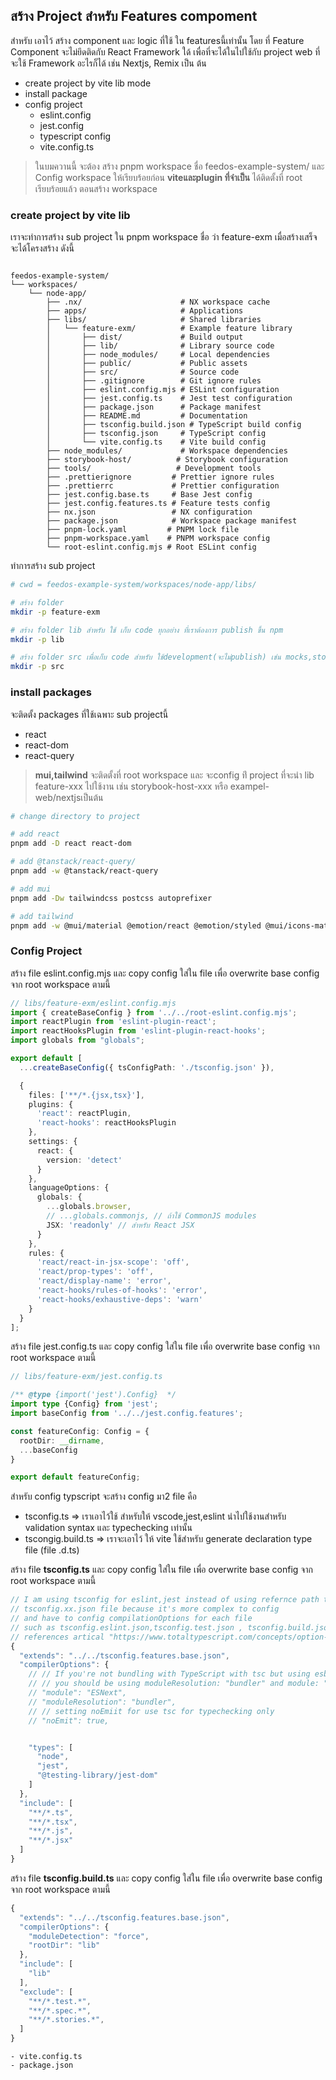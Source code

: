 ## สร้าง Project สำหรับ Features compoment
สำหรับ เอาไว้ สร้าง component และ logic ที่ใช้ ใน featuresนี้เท่านั้น โดย ที่ Feature Component จะไม่ยึดติดกับ React Framework ใด้ เพื่อที่จะได้ในไปใช้กับ project web ที่จะใช้ Framework อะไรก็ได้ เช่น Nextjs, Remix เป็น ต้น

- create project by vite lib mode
- install package
- config project
    - eslint.config
    - jest.config
    - typescript config
    - vite.config.ts
> ในบมควานนี้ จะต้อง สร้าง pnpm workspace ชื่อ feedos-example-system/ และ Config workspace ให้เรียบร้อยก่อน **viteและplugin ที่จำเป็น** ได้ติดตั้งที่ root เรียบร้อยแล้ว ตอนสร้าง workspace

### create project by vite lib 
เราจะทำการสร้าง sub project ใน pnpm workspace ชื่อ ว่า feature-exm เมื่อสร้างเสร็จ จะได้โครงสร้าง ดังนี้
```

feedos-example-system/
└── workspaces/
    └── node-app/
        ├── .nx/                      # NX workspace cache
        ├── apps/                     # Applications
        ├── libs/                     # Shared libraries
        │   └── feature-exm/          # Example feature library
        │       ├── dist/             # Build output
        │       ├── lib/              # Library source code
        │       ├── node_modules/     # Local dependencies
        │       ├── public/           # Public assets
        │       ├── src/              # Source code
        │       ├── .gitignore        # Git ignore rules
        │       ├── eslint.config.mjs # ESLint configuration
        │       ├── jest.config.ts    # Jest test configuration
        │       ├── package.json      # Package manifest
        │       ├── README.md         # Documentation
        │       ├── tsconfig.build.json # TypeScript build config
        │       ├── tsconfig.json     # TypeScript config
        │       └── vite.config.ts    # Vite build config
        ├── node_modules/             # Workspace dependencies
        ├── storybook-host/          # Storybook configuration
        ├── tools/                   # Development tools
        ├── .prettierignore         # Prettier ignore rules
        ├── .prettierrc             # Prettier configuration
        ├── jest.config.base.ts     # Base Jest config
        ├── jest.config.features.ts # Feature tests config
        ├── nx.json                 # NX configuration
        ├── package.json            # Workspace package manifest
        ├── pnpm-lock.yaml         # PNPM lock file
        ├── pnpm-workspace.yaml    # PNPM workspace config
        └── root-eslint.config.mjs # Root ESLint config
```
ทำการสร้าง sub project
``` bash
# cwd = feedos-example-system/workspaces/node-app/libs/

# สร้าง folder
mkdir -p feature-exm

# สร้าง folder lib สำหรับ ใช้ เก็บ code ทุกอย่าง ที่เราต้องการ publish ขึ้น npm
mkdir -p lib

# สร้าง folder src เพื่อเก็บ code สำหรับ ใช้development(จะไม่publish) เช่น mocks,stories file
mkdir -p src
```


### install packages
จะติดตั้ง packages ที่ใช้เฉพาะ sub projectนี้ 
- react
- react-dom
- react-query

> **mui,tailwind** จะติดตั้งที่ root workspace และ จะconfig ท่ี project ที่จะนำ lib feature-xxx ไปใช้งาน เช่น storybook-host-xxx หรือ exampel-web/nextjsเป็นต้น


```bash
# change directory to project

# add react
pnpm add -D react react-dom

# add @tanstack/react-query/
pnpm add -w @tanstack/react-query

# add mui
pnpm add -Dw tailwindcss postcss autoprefixer 

# add tailwind
pnpm add -w @mui/material @emotion/react @emotion/styled @mui/icons-material @mui/x-data-grid
```

### Config Project

สร้าง file eslint.config.mjs และ copy config ใส่ใน file เพื่อ overwrite base config จาก root workspace ตามนี้

``` typescript
// libs/feature-exm/eslint.config.mjs
import { createBaseConfig } from '../../root-eslint.config.mjs';
import reactPlugin from 'eslint-plugin-react';
import reactHooksPlugin from 'eslint-plugin-react-hooks';
import globals from "globals";

export default [
  ...createBaseConfig({ tsConfigPath: './tsconfig.json' }),

  {
    files: ['**/*.{jsx,tsx}'],
    plugins: {
      'react': reactPlugin,
      'react-hooks': reactHooksPlugin
    },
    settings: {
      react: {
        version: 'detect'
      }
    },
    languageOptions: {
      globals: {
        ...globals.browser,
        // ...globals.commonjs, // ถ้าใช้ CommonJS modules
        JSX: 'readonly' // สำหรับ React JSX
      }
    },
    rules: {
      'react/react-in-jsx-scope': 'off',
      'react/prop-types': 'off',
      'react/display-name': 'error',
      'react-hooks/rules-of-hooks': 'error',
      'react-hooks/exhaustive-deps': 'warn'
    }
  }
];

```

สร้าง file jest.config.ts และ copy config ใส่ใน file เพื่อ overwrite base config จาก root workspace ตามนี้

``` typescript
// libs/feature-exm/jest.config.ts

/** @type {import('jest').Config}  */
import type {Config} from 'jest';
import baseConfig from '../../jest.config.features';

const featureConfig: Config = {
  rootDir: __dirname,
  ...baseConfig
}

export default featureConfig;
```

สำหรับ config typscript จะสร้าง config มา2 file คือ 
- tsconfig.ts => เราเอาไว้ใช้ สำหรับให้ vscode,jest,eslint นำไปใช้งานสำหรับ validation syntax และ typechecking เท่านั้น
- tscongig.build.ts => เราจะเอาไว้ ให้ vite ใช้สำหรับ generate declaration type file (file .d.ts)

สร้าง file **tsconfig.ts** และ copy config ใส่ใน file เพื่อ overwrite base config จาก root workspace ตามนี้

``` typescript
// I am using tsconfig for eslint,jest instead of using refernce path to 
// tsconfig.xx.json file because it's more complex to config 
// and have to config compilationOptions for each file 
// such as tsconfig.eslint.json,tsconfig.test.json , tsconfig.build.json and tsconfig.json for vscode
// references artical "https://www.totaltypescript.com/concepts/option-module-must-be-set-to-nodenext-when-option-moduleresolution-is-set-to-nodenext"
{
  "extends": "../../tsconfig.features.base.json",
  "compilerOptions": {
    // // If you're not bundling with TypeScript with tsc but using esbuild,swc,vite instead.
    // // you should be using moduleResolution: "bundler" and module: "ESNext":
    // "module": "ESNext",
    // "moduleResolution": "bundler",
    // // setting noEmiit for use tsc for typechecking only
    // "noEmit": true,


    "types": [
      "node",
      "jest",
      "@testing-library/jest-dom"
    ]
  },
  "include": [
    "**/*.ts",
    "**/*.tsx",
    "**/*.js",
    "**/*.jsx"
  ]
}
```

สร้าง file **tsconfig.build.ts** และ copy config ใส่ใน file เพื่อ overwrite base config จาก root workspace ตามนี้
``` typescript
{
  "extends": "../../tsconfig.features.base.json",
  "compilerOptions": {
    "moduleDetection": "force",
    "rootDir": "lib"
  },
  "include": [
    "lib"
  ],
  "exclude": [
    "**/*.test.*",
    "**/*.spec.*",
    "**/*.stories.*",
  ]
}
```
    
    - vite.config.ts
    - package.json
